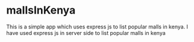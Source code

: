# mallsInKenya
This is a simple app which uses express js to list popular malls in kenya. I have used express js in server side to list popular malls in kenya
